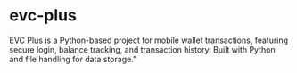 # evc-plus
EVC Plus is a Python-based project for mobile wallet transactions, featuring secure login, balance tracking, and transaction history. Built with Python and file handling for data storage."
